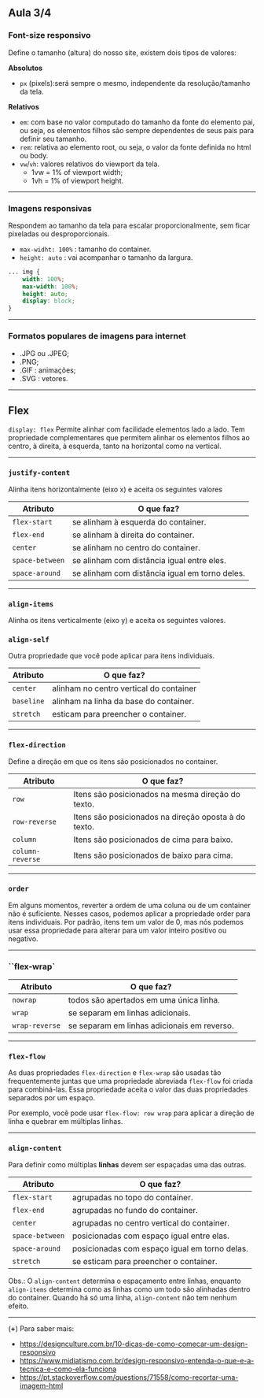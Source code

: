 ## Aula 3/4

### Font-size responsivo
Define o tamanho (altura) do nosso site, existem dois tipos de valores:

**Absolutos**
* `px` (pixels):será sempre o mesmo, independente da resolução/tamanho da tela.

**Relativos**
* `em`:  com base no valor computado do tamanho da fonte do elemento pai, ou seja, os elementos filhos são sempre dependentes de seus pais para definir seu tamanho.
* `rem`: relativa ao elemento root, ou seja, o valor da fonte definida no html ou body.
* `vw`/`vh`: valores relativos do viewport da tela. 
    - 1vw = 1% of viewport width;
    - 1vh = 1% of viewport height.

-----
### Imagens responsivas
Respondem ao tamanho da tela para escalar proporcionalmente, sem ficar pixeladas ou desproporcionais.
* `max-widht: 100%` : tamanho do container.
* `height: auto` : vai acompanhar o tamanho da largura.

```css
... img {
    width: 100%;
    max-width: 100%;
    height: auto;
    display: block;
}    
```

-----
### Formatos populares de imagens para internet 
* .JPG ou .JPEG;
* .PNG;
* .GIF : animações;
* .SVG :  vetores.

-----

## Flex

`display: flex`
Permite alinhar com facilidade elementos lado a lado.
Tem propriedade complementares que permitem alinhar os elementos filhos ao centro, à direita, à esquerda, tanto na horizontal como na vertical.

-----
### `justify-content`
Alinha itens horizontalmente (eixo x) e aceita os seguintes valores

Atributo | O que faz?
---- | ----
`flex-start` | se alinham à esquerda do container.
`flex-end` | se alinham à direita do container.
`center` | se alinham no centro do container.
`space-between` | se alinham com distância igual entre eles.
`space-around` | se alinham com distância igual em torno deles.

----
### `align-items` 
Alinha os itens verticalmente (eixo y) e aceita os seguintes valores.

### `align-self`
Outra propriedade que você pode aplicar para itens individuais.

Atributo | O que faz?
----|----
`center` | alinham no centro vertical do container
`baseline` | alinham na linha da base do container.
`stretch` | esticam para preencher o container.

-----

### `flex-direction`
Define a direção em que os itens são posicionados no container.

Atributo | O que faz?
---- | ----
`row` | Itens são posicionados na mesma direção do texto.
`row-reverse` | Itens são posicionados na direção oposta à do texto.
`column` | Itens são posicionados de cima para baixo.
`column-reverse` | Itens são posicionados de baixo para cima.

-----

### `order`
Em alguns momentos, reverter a ordem de uma coluna ou de um container não é suficiente. Nesses casos, podemos aplicar a propriedade order para itens individuais. Por padrão, itens tem um valor de 0, mas nós podemos usar essa propriedade para alterar para um valor inteiro positivo ou negativo.

-----

### ``flex-wrap`
Atributo | O que faz?
----|----
`nowrap` | todos são apertados em uma única linha.
`wrap` | se separam em linhas adicionais.
`wrap-reverse` | se separam em linhas adicionais em reverso.

-----
### `flex-flow`
As duas propriedades `flex-direction` e `flex-wrap` são usadas tão frequentemente juntas que uma propriedade abreviada `flex-flow` foi criada para combiná-las. Essa propriedade aceita o valor das duas propriedades separados por um espaço.

Por exemplo, você pode usar `flex-flow: row wrap` para aplicar a direção de linha e quebrar em múltiplas linhas.

-----

### `align-content` 
Para definir como múltiplas **linhas** devem ser espaçadas uma das outras.

Atributo | O que faz?
----|----
`flex-start` | agrupadas no topo do container.
`flex-end` | agrupadas no fundo do container.
`center` | agrupadas no centro vertical do container.
`space-between` | posicionadas com espaço igual entre elas.
`space-around` | posicionadas com espaço igual em torno delas.
`stretch` | se esticam para preencher o container.

Obs.: O `align-content` determina o espaçamento entre linhas, enquanto `align-items` determina como as linhas como um todo são alinhadas dentro do container. Quando há só uma linha, `align-content` não tem nenhum efeito.

-----

(**+**) Para saber mais:
- https://designculture.com.br/10-dicas-de-como-comecar-um-design-responsivo
- https://www.midiatismo.com.br/design-responsivo-entenda-o-que-e-a-tecnica-e-como-ela-funciona
- https://pt.stackoverflow.com/questions/71558/como-recortar-uma-imagem-html